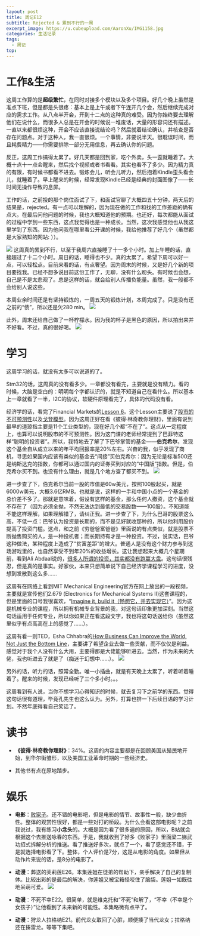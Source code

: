 ```yaml
---
layout: post
title: 周记E12
subtitle: Rejected & 累到不行的一周
excerpt_image: https://u.cubeupload.com/AaronXu/IMG1158.jpg
categories: 生活记录
tags:
  - 周记
top: 
---
```

# 工作&生活

这周工作算的是**超级繁忙**，在同时对接多个模块以及多个项目。好几个晚上虽然是准点下班，但是都是头很疼：基本上是上午或者下午连开几个会，然后继续完成对应的需求工作。从八点半开会，开到十二点的这种真的难受。因为你始终要去理解他们在说什么，而很多人总是在开会的时候说一堆废话，大量的形容词还有描述。一直以来都很烦这种，开会不应该直接说结论吗？然后就着结论确认，并核查是否存在问题点。对于这种人，我一直很烦。一个事情，非要说半天。很耽误时间，而且耗费精力——你需要排除一部分无用信息，再去确认你的问题。

反正，这周工作搞得太累了。好几天都是回到家，吃个外卖，头一歪就睡着了。大概十点十一点会醒来，然后找个视频或者书看看。其实也看不了多少。因为精力真的有限，有时候书都看不进去。锻炼会儿，听会儿听力，然后抱着Kindle歪头看会儿，就睡着了。早上醒来的时候，经常发现Kindle已经是经典的封面图像了——长时间无操作导致的息屏。

工作的话，之前投的那个岗位面试了下，和面试官聊了大概四五十分钟。两天后的结果是，rejected。有一点可以理解的，因为现在做的工作和找的工作差距的确有点大。在最后问他问题的时候，我也大概知道他的预期。也还好，每次都能从面试的过程中学到一些东西，这点我觉得也是一种成长。当然，这次我感觉他也从我这里学到了东西。因为他问我在哪里看公开课的时候，我给他推荐了好几个（虽然都是大家熟知的网站: ））。

![](https://u.cubeupload.com/AaronXu/IMG1161.png)
这周真的累到不行，以至于我周六直接睡了十一多个小时。加上午睡的话，直接超过了十二个小时。周日的话，睡得也不少。真的太累了。希望下周可以好一点，可以轻松点。目前来看的话，有点奢望。因为周末的时候，又是好几个新的项目要找我。已经不想多说目前这份工作了，无聊，没有什么盼头。有时候也会想，自己是不是太悲观了。总是这样的话，就会给别人传播负能量。虽然，我一般都不会给别人说这些。

本周业余时间还是有坚持锻炼的，一周五天的锻炼计划，本周完成了。只是没有还之前的“债”，所以还是欠280 min。
![](https://u.cubeupload.com/AaronXu/IMG1165.png)

此外，周末还给自己做了一杯柠檬水。因为我的杯子是黑色的原因，所以拍出来并不好看。不过，真的很好喝。
![](https://u.cubeupload.com/AaronXu/IMG1160.jpg)

# 学习

这周学习的话，就没有太多可以说道的了。

Stm32的话，这周真的没有看多少。一章都没有看完，主要就是没有精力。看的时候，大脑是空白的：明明每个字都认识的，就是不知道自己在看什么。所以基本上一章就看了一半，I2C的协议，软硬件原理看完了，具体的代码没有看。

经济学的话，看完了Financial Markets的[Lesson 6](https://www.coursera.org/learn/financial-markets-global/home/week/2)。这个Lesson主要说了<u>股市的不可预测性</u>以及<u>戈登模型</u>。因为这周正好在看《彼得·林奇教你理财》，里面有说到最早的道琼指主要是11个工业类型的，现在好几个都“不在了”。这点从一定程度上，也算可以说明股市的不可预测性。因为这门课的老师经常提到了巴菲特这样“聪明的投资者”。所以，我特地去了解了下巴爷掌管的基金——**伯克希尔**，发现这个基金自从成立以来的年平均回报率是20%左右。兴奋的我，似乎发现了商机，寻思如果国内应该有类似的基金去“间接”买伯克希尔：因为无论是标准500还是纳斯达克的指数，你都可以通过国内的证券买到对应的“中国版”指数。但是，伯克希尔买不到。也没有什么理由，就是几个地方查了都买不到。
![](https://u.cubeupload.com/AaronXu/20240310204101.png)

进一步查了下，伯克希尔当前一股的市值是60w美元，按照100股起买，就是6000w美元，大概3.6亿RMB。也就是说，这样的一手和中国小点的一个基金的总价差不多了。那就是意味着，假设有这样的基金，那么任何人撤资，这个基金就不存在了（因为必须全抛，不然无法达到最低的交易股数——100股）。不知道能不能这样理解，如果理解错了，请纠正我。进一步查了下，为什么巴哥的股票这么高，不低一点：巴爷认为投资是长期的，而不是见好就收那种的，所以他利用股价提高了投资门槛。这点，和之前《穷爸爸富爸爸》里面说的有点类似，就是股票不断抛售购买的人，是一种投机者；而长期持有才是一种投资。不过，说实话，巴爷这种做法，某种程度上造成了“贫富差距”的增大。普通人是没有这个财力参与到这场游戏里的，也自然享受不到年20%的收益增长。这让我想起来大概几个星期前，看到Ali Abdaal说的，<u>很多人所谓的投资，其实都没有跑赢大盘</u>。这句话很残忍，但是真的是事实。好家伙，本来只想简单说下自己经济学课程学习的进度，没想到发散到这么多......

这周有在网络上看到MIT Mechanical Engineering官方在网上放出的一段视频，主要就是宣传他们2.679 (Electronics for Mechanical Systems II)这套课程的，但是里面的口号我很喜欢，“<u>Imagine it, build it（畅想它，并去实现它）</u>”。因为这是机械专业的课程，所以拥有机械专业背景的我，对这句话印象更加深刻。当然这句话适用于任何专业，所以你如果正在看这段文字，我也将这句话送给你（虽然这里似乎有点高高在上的感觉了......）。

这周有看一则TED，Esha Chhabra的<u>How Business Can Improve the World, Not Just the Bottom Line</u>，主要讲了希望企业去做一些贡献，而不仅仅是利益。感觉对于我个人没有什么大用，主要得那是大佬能够听进去。当然，作为未来的大佬，我也听进去了就是了（痴迷于幻想中......）。
![](https://u.cubeupload.com/AaronXu/IMG1158.jpg)

另外的话，听力的话，照常全勤。唯一小插曲，就是有天晚上太累了，听着听着睡着了。醒来的时候，发现已经听了三个多小时。。。

这周看到有人说，当你不想学习心得知识的时候，就去复习下之前学的东西。觉得这句话很有道理，毕竟孔先生也这么认为。另外，打算也排一下后续日语的学习计划。不然年底得看自己笑话了。

# 读书

- **《彼得·林奇教你理财》**：34%。这周的内容主要都是在回顾美国从殖民地开始，到华尔街雏形，以及美国工业革命时期的一些经济史。

- 其他书有点在原地踏步。


# 娱乐

- **电影**：[败家子](https://movie.douban.com/subject/1292601/)。还不错的电影吧，但是电影的情节、故事性一般，缺少曲折性。整体的观赏性很好，都是一些对打的桥段。为什么会看这部电影呢？之前我说过，我有练习**小念头**的。大概是因为看了很多遍的原因，所以，B站就会根据这个去推送咏春的东西。于是，我就收到了好多《败家子》里面梁二娣武功招式拆解分析的推送。看了推送好多次，就点了一个，看了感觉还不错，于是就选择电影看了下。整体，个人评价是7分，这是从电影的角度。如果但从动作片来说的话，是8分的电影了。

- **动漫**：葬送的芙莉莲E26。本集莲姐在徒弟的帮助下，亲手解决了自己的复制体。比较出彩的是最后的解决，你莲姐又被宝箱怪咬住了脑袋。莲姐一如既往地呆萌可爱。
![](https://u.cubeupload.com/AaronXu/20240309141025.png)

- **动漫**：不死不幸E22。很简单，就是维克托和“不死”和解了，“不幸（不幸是个女孩子）”让他看到了未来新的可能性。本集略微有点平了。

- **动漫**：狩龙人拉格纳E21。前代龙女取回了心脏，顺便揍了当代龙女；拉格纳还在揍雷龙。等等下集吧。
